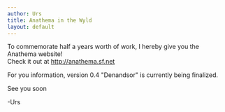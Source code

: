 ```yaml
---
author: Urs
title: Anathema in the Wyld
layout: default
---
```


To commemorate half a years worth of work, I hereby give you the Anathema website!  
Check it out at http://anathema.sf.net

For you information, version 0.4 "Denandsor" is currently being finalized.  

See you soon

-Urs